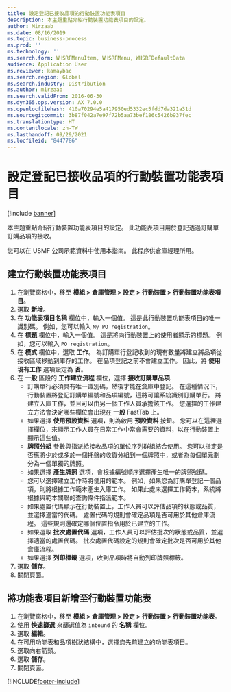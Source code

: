```yaml
---
title: 設定登記已接收品項的行動裝置功能表項目
description: 本主題重點介紹行動裝置功能表項目的設定。
author: Mirzaab
ms.date: 08/16/2019
ms.topic: business-process
ms.prod: ''
ms.technology: ''
ms.search.form: WHSRFMenuItem, WHSRFMenu, WHSRFDefaultData
audience: Application User
ms.reviewer: kamaybac
ms.search.region: Global
ms.search.industry: Distribution
ms.author: mirzaab
ms.search.validFrom: 2016-06-30
ms.dyn365.ops.version: AX 7.0.0
ms.openlocfilehash: 410a70294e5a417950ed5332ec5fdd7da321a31d
ms.sourcegitcommit: 3b87f042a7e97f72b5aa73bef186c5426b937fec
ms.translationtype: HT
ms.contentlocale: zh-TW
ms.lasthandoff: 09/29/2021
ms.locfileid: "8447786"
---
```

# <a name="set-up-a-mobile-device-menu-item-to-register-received-items"></a>設定登記已接收品項的行動裝置功能表項目

[!include [banner](../../includes/banner.md)]

本主題重點介紹行動裝置功能表項目的設定。 此功能表項目用於登記透過訂購單訂購品項的接收。 

您可以在 USMF 公司示範資料中使用本指南。 此程序供倉庫經理所用。


## <a name="create-a-mobile-device-menu-item"></a>建立行動裝置功能表項目
1. 在瀏覽窗格中，移至 **模組 > 倉庫管理 > 設定 > 行動裝置 > 行動裝置功能表項目**。
2. 選取 **新增**。
3. 在 **功能表項目名稱** 欄位中，輸入一個值。 這是此行動裝置功能表項目的唯一識別碼。 例如，您可以輸入 `My PO registration`。  
4. 在 **標題** 欄位中，輸入一個值。 這是將向行動裝置上的使用者顯示的標題。 例如，您可以輸入 `PO registration`。  
5. 在 **模式** 欄位中，選取 **工作**。 為訂購單行登記收到的現有數量將建立將品項從接收區域移動到庫存的工作。 在品項登記之前不會建立工作。 因此，將 **使用現有工作** 選項設定為 **否**。
6. 在 **一般** 區段的 **工作建立流程** 欄位，選擇 **接收訂購單品項**.
    - 訂購單行必須具有唯一識別碼，然後才能在倉庫中登記。 在這種情況下，行動裝置將登記訂購單編號和品項編號，這將可讓系統識別訂購單行。 將建立入庫工作，並且可以由另一個工作人員承擔該工作。 您選擇的工作建立方法會決定哪些欄位會出現在 **一般** FastTab 上。  
    - 如果選擇 **使用預設資料** 選項，則為啟用 **預設資料** 按鈕。 您可以在這裡選擇欄位，來顯示工作人員在日常工作中常會需要的資料，以在行動裝置上顯示這些值。  
    - **牌照分組** 參數與指派給接收品項的單位序列群組結合使用。 您可以指定是否應將少於或多於一個托盤的收貨分組到一個牌照中，或者為每個單元劃分為一個單獨的牌照。  
    - 如果選擇 **產生牌照** 選項，會根據編號順序選擇產生唯一的牌照號碼。  
    - 您可以選擇建立工作時將使用的範本。 例如，如果您為訂購單登記一個品項，則將根據工作範本產生入庫工作。 如果此處未選擇工作範本，系統將根據與範本關聯的查詢條件指派範本。  
    - 如果處置代碼顯示在行動裝置上，工作人員可以評估品項的狀態或品質，並選擇適當的代碼。 處置代碼的規則會確定品項是否可用於其他倉庫流程。 這些規則還確定哪個位置指令用於已建立的工作。   
    - 如果選取 **批次處置代碼** 選項，工作人員可以評估批次的狀態或品質，並選擇適當的處置代碼。 批次處置代碼設定的規則會確定批次是否可用於其他倉庫流程。  
    - 如果選擇 **列印標籤** 選項，收到品項時將自動列印牌照標籤。  
7. 選取 **儲存**。
8. 關閉頁面。

## <a name="add-the-menu-item-to-a-mobile-device-menu"></a>將功能表項目新增至行動裝置功能表
1. 在瀏覽窗格中，移至 **模組 > 倉庫管理 > 設定 > 行動裝置 > 行動裝置功能表**。
2. 使用 **快速篩選** 來篩選值為 `inbound` 的 **名稱** 欄位。
3. 選取 **編輯**。
4. 在可用功能表和品項樹狀結構中，選擇您先前建立的功能表項目。
5. 選取向右箭頭。
6. 選取 **儲存**。
7. 關閉頁面。



[!INCLUDE[footer-include](../../../includes/footer-banner.md)]